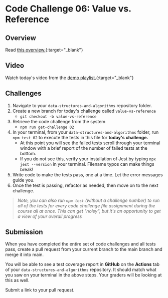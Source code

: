 # Code Challenge 06: Value vs. Reference

## Overview

Read [this overview.](README.md){:target="_blank"}

## Video

Watch today's video from the [demo playlist.](https://www.youtube.com/playlist?list=PLVngfM2hsbi-L6G8qlWd8RyRbuTamHt3k){:target="_blank"}

## Challenges

1. Navigate to your `data-structures-and-algorithms` repository folder.
1. Create a new branch for today's challenge called `value-vs-reference`
   - `git checkout -b value-vs-reference`
1. Retrieve the code challenge from the system
   - `npm run get-challenge 02`
1. In your terminal, from your `data-structures-and-algorithms` folder, run `npm test 02` to execute the tests in this file for **today's challenge.**
   - At this point you will see the failed tests scroll through your terminal window with a brief report of the number of failed tests at the bottom.
   - If you do not see this, verify your installation of Jest by typing `npx jest --version` in your terminal. Filename typos can make things break!
1. Write code to make the tests pass, one at a time. Let the error messages guide you.
1. Once the test is passing, refactor as needed, then move on to the next challenge.

> *Note, you can also run `npm test` (without a challenge number) to run all of the tests for every code challenge file assignment during the course all at once. This can get "noisy", but it's an opportunity to get a view of your overall progress*

## Submission

When you have completed the entire set of code challenges and all tests pass, create a pull request from your current branch to the main branch and merge it into main.

You will be able to see a test coverage report in **GitHub** on the **Actions** tab of your `data-structures-and-algorithms` repository. It should match what you saw on your terminal in the above steps. Your graders will be looking at this as well.

Submit a link to your pull request.
